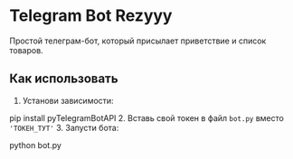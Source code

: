    # Telegram Bot Rezyyy

   Простой телеграм-бот, который присылает приветствие и список товаров.

   ## Как использовать

   1. Установи зависимости:
   
   pip install pyTelegramBotAPI
            2. Вставь свой токен в файл `bot.py` вместо `'ТОКЕН_ТУТ'`
      3. Запусти бота:
      
   python bot.py

